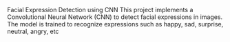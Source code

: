 Facial Expression Detection using CNN
This project implements a Convolutional Neural Network (CNN) to detect facial expressions in images. The model is trained to recognize expressions such as happy, sad, surprise, neutral, angry, etc
